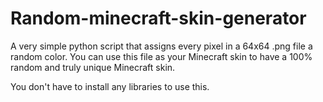# Random-minecraft-skin-generator

A very simple python script that assigns every pixel in a 64x64 .png file a random color.
You can use this file as your Minecraft skin to have a 100% random and truly unique Minecraft skin.

You don't have to install any libraries to use this.

